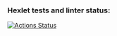 ### Hexlet tests and linter status:
[![Actions Status](https://github.com/elizablok/python-project-lvl1/workflows/hexlet-check/badge.svg)](https://github.com/elizablok/python-project-lvl1/actions)